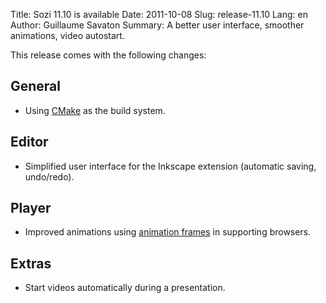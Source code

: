 Title: Sozi 11.10 is available
Date: 2011-10-08
Slug: release-11.10
Lang: en
Author: Guillaume Savaton
Summary:
    A better user interface, smoother animations, video autostart.

This release comes with the following changes:

General
-------

* Using [CMake](http://www.cmake.org/) as the build system.

Editor
------

* Simplified user interface for the Inkscape extension (automatic saving, undo/redo).

Player
------

* Improved animations using [animation frames](https://hacks.mozilla.org/2011/08/animating-with-javascript-from-setinterval-to-requestanimationframe/) in supporting browsers.

Extras
------

* Start videos automatically during a presentation.

